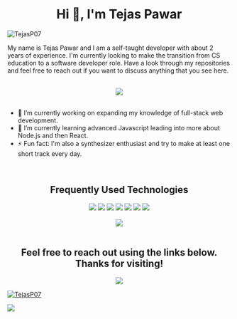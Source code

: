 

<br>
<h1 align="center">Hi 👋, I'm Tejas Pawar</h1>

<p align="left"> <img src="https://komarev.com/ghpvc/?username=TejasP07&label=Profile%20views&color=0e75b6&style=flat" alt="TejasP07" /> </p>

My name is Tejas Pawar and I am a self-taught developer with about 2 years of experience. I'm currently looking to make the transition from CS education to a software developer role. Have a look through my repositories and feel free to reach out if you want to discuss anything that you see here.

<br>
<div align="center">
  <img src="https://github-readme-stats.vercel.app/api?username=TejasP07&theme=blue-green">
</div>
<br>

- 🔭 I’m currently working on expanding my knowledge of full-stack web development.
- 🌱 I’m currently learning advanced Javascript leading into more about Node.js and then React.
- ⚡ Fun fact: I'm also a synthesizer enthusiast and try to make at least one short track every day.


<br>
<h2 align="center">Frequently Used Technologies</h2>


<div align="center">
  <img src="https://img.shields.io/badge/python%20-%2314354C.svg?&style=for-the-badge&logo=python&logoColor=white">   <img src="https://img.shields.io/badge/Java-ED8B00?style=for-the-badge&logo=java&logoColor=white">   <img src="https://img.shields.io/badge/javascript%20-%23323330.svg?&style=for-the-badge&logo=javascript&logoColor=%23F7DF1E">   <img src="https://img.shields.io/badge/html5%20-%23E34F26.svg?&style=for-the-badge&logo=html5&logoColor=white">   <img src="https://img.shields.io/badge/css3%20-%231572B6.svg?&style=for-the-badge&logo=css3&logoColor=white">   <img src="https://img.shields.io/badge/git%20-%23F05033.svg?&style=for-the-badge&logo=git&logoColor=white"/>   <img src="http://img.shields.io/badge/-VS%20Code-000000?style=for-the-badge&logo=Visual-studio-code&logoColor=blue">
</div>

<br>
<div align="center">
  <img src="https://github-readme-stats.vercel.app/api/top-langs/?username=TejasP07&theme=blue-green">
</div>
<br>

  
<h2 align="center">Feel free to reach out using the links below. Thanks for visiting!</h2>
<p align="center">
  <a href="https://www.linkedin.com/in/tejas-pawar7/"><img src="https://img.shields.io/badge/linkedin-%230077B5.svg?&style=for-the-badge&logo=linkedin&logoColor=white"/></a>
  <p align="left"> <a href="https://twitter.com/tejasvpawar" target="blank"><img src="https://img.shields.io/twitter/follow/prachipyadav?logo=twitter&style=for-the-badge" alt="TejasP07" /></a> </p>

  <a href="https://www.instagram.com/teja__.7/"><img src="https://img.shields.io/badge/instagram-%23E4405F.svg?&style=for-the-badge&logo=instagram&logoColor=white"/></a>
</p>
